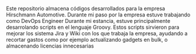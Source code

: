 Este repositorio almacena códigos desarrollados para la empresa Hirschmann Automotive. Durante mi paso por la empresa estuve trabajando como DevOps Engineer
Durante mi estancia, estuve principalmente desarrolando scripts en el lenguaje Groovy. Estos scripts sirvieron para mejorar los sistema Jira y Wiki con los que trabaja la empresa, ayudando a recortar gastos como por ejemplo actualizando gadgets en bulk, o almacenando licencias innecesarias
